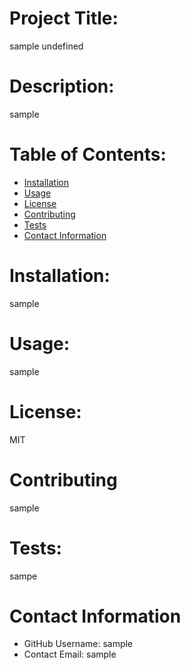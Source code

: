 
# Project Title: 
sample
undefined
# Description:
sample
# Table of Contents: 
* [Installation](#-Installation)
* [Usage](#-Usage)
* [License](#-Installation)
* [Contributing](#-Contributing)
* [Tests](#-Tests)
* [Contact Information](#-Contact-Information)
  
# Installation:
sample
# Usage: 
sample
# License: 
MIT
# Contributing 
sample
# Tests:
sampe
# Contact Information 
* GitHub Username: sample
* Contact Email: sample
